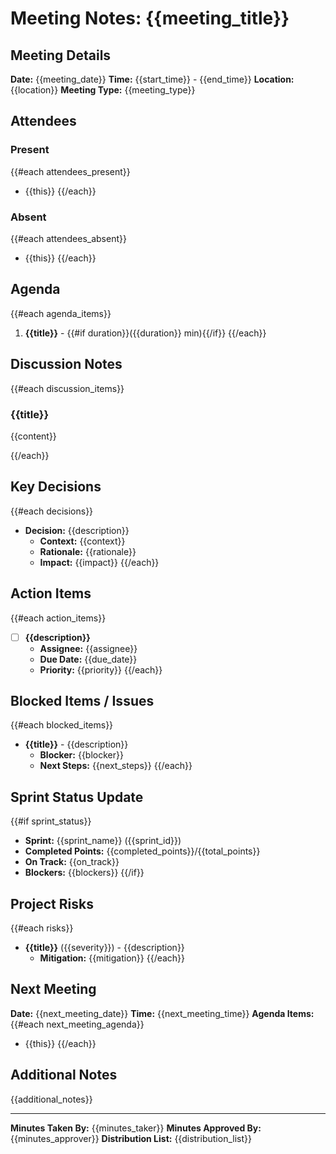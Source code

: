 # Meeting Notes: {{meeting_title}}

## Meeting Details
**Date:** {{meeting_date}}
**Time:** {{start_time}} - {{end_time}}
**Location:** {{location}}
**Meeting Type:** {{meeting_type}}

## Attendees
### Present
{{#each attendees_present}}
- {{this}}
{{/each}}

### Absent
{{#each attendees_absent}}
- {{this}}
{{/each}}

## Agenda
{{#each agenda_items}}
1. **{{title}}** - {{#if duration}}({{duration}} min){{/if}}
{{/each}}

## Discussion Notes
{{#each discussion_items}}
### {{title}}
{{content}}

{{/each}}

## Key Decisions
{{#each decisions}}
- **Decision:** {{description}}
  - **Context:** {{context}}
  - **Rationale:** {{rationale}}
  - **Impact:** {{impact}}
{{/each}}

## Action Items
{{#each action_items}}
- [ ] **{{description}}**
  - **Assignee:** {{assignee}}
  - **Due Date:** {{due_date}}
  - **Priority:** {{priority}}
{{/each}}

## Blocked Items / Issues
{{#each blocked_items}}
- **{{title}}** - {{description}}
  - **Blocker:** {{blocker}}
  - **Next Steps:** {{next_steps}}
{{/each}}

## Sprint Status Update
{{#if sprint_status}}
- **Sprint:** {{sprint_name}} ({{sprint_id}})
- **Completed Points:** {{completed_points}}/{{total_points}}
- **On Track:** {{on_track}}
- **Blockers:** {{blockers}}
{{/if}}

## Project Risks
{{#each risks}}
- **{{title}}** ({{severity}}) - {{description}}
  - **Mitigation:** {{mitigation}}
{{/each}}

## Next Meeting
**Date:** {{next_meeting_date}}
**Time:** {{next_meeting_time}}
**Agenda Items:**
{{#each next_meeting_agenda}}
- {{this}}
{{/each}}

## Additional Notes
{{additional_notes}}

---
**Minutes Taken By:** {{minutes_taker}}
**Minutes Approved By:** {{minutes_approver}}
**Distribution List:** {{distribution_list}} 